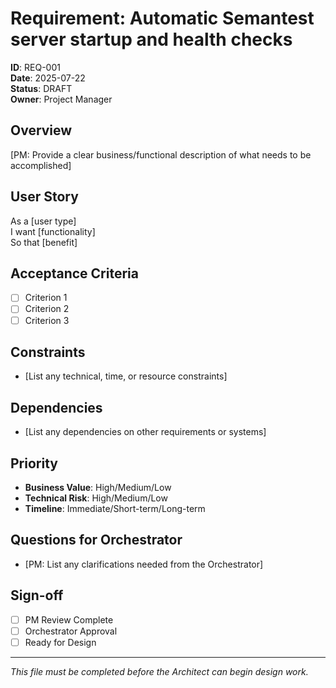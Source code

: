 # Requirement: Automatic Semantest server startup and health checks

**ID**: REQ-001  
**Date**: 2025-07-22  
**Status**: DRAFT  
**Owner**: Project Manager

## Overview
[PM: Provide a clear business/functional description of what needs to be accomplished]

## User Story
As a [user type]  
I want [functionality]  
So that [benefit]

## Acceptance Criteria
- [ ] Criterion 1
- [ ] Criterion 2
- [ ] Criterion 3

## Constraints
- [List any technical, time, or resource constraints]

## Dependencies
- [List any dependencies on other requirements or systems]

## Priority
- **Business Value**: High/Medium/Low
- **Technical Risk**: High/Medium/Low
- **Timeline**: Immediate/Short-term/Long-term

## Questions for Orchestrator
- [PM: List any clarifications needed from the Orchestrator]

## Sign-off
- [ ] PM Review Complete
- [ ] Orchestrator Approval
- [ ] Ready for Design

---
*This file must be completed before the Architect can begin design work.*
